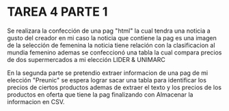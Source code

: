 ﻿# TAREA 4 PARTE 1
 
 Se realizara la confección de una pag "html" la cual tendra una noticia a gusto del creador 
 en mi caso la noticia que contiene la pag es una imagen de la selección de femenina 
 la noticia tiene relación con la clasificacion al mundia femenino 
 ademas se confeccionó una tabla la cual compara precios de dos supermercados a mi elección 
 LIDER & UNIMARC 
 
 
 En la segunda parte se pretendio extraer informacion de una pag 
 de mi elección "Preunic"
 se espera lograr sacar una tabla para identificar los precios de ciertos productos 
 ademas de extraer el texto y los precios de los productos en oferta que tiene la pag 
 finalizando con Almacenar la informacion en CSV.
 
 
